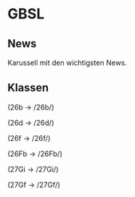 # GBSL
## News
Karussell mit den wichtigsten News.

## Klassen
(26b -> /26b/)

(26d -> /26d/)

(26f -> /26f/)

(26Fb -> /26Fb/)

(27Gi -> /27Gi/)

(27Gf -> /27Gf/)
